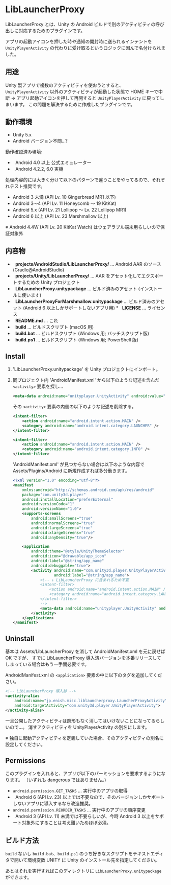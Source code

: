 LibLauncherProxy
===============================================================================

LibLauncherProxy とは、Unity の Android ビルドで別のアクティビティの呼び出しに対応するためのプラグインです。

アプリの起動アイコンを押した時や通知の開封時に送られるインテントを `UnityPlayerActivity` の代わりに受け取るというロジックに因んで名付けられました。

用途
-------------------------------------------------------------------------------

Unity 製アプリで複数のアクティビティを使おうとすると、 `UnityPlayerActivity`
以外のアクティビティが起動した状態で HOME キーで中断 &rarr;
アプリ起動アイコンを押して再開すると `UnityPlayerActivity` に戻ってしまいます。
この問題を解決するために作成したプラグインです。

動作環境
-------------------------------------------------------------------------------

*   Unity 5.x
*   Android バージョン不問…?

動作確認済み環境:

*   Android 4.0 以上 公式エミュレーター
*   Android 4.2.2, 6.0 実機

処理内容的には大きく分けて以下のパターンで違うことをやってるので、それぞれテスト推奨です。

*   Android 3 未満 (API Lv. 10 Gingerbread MR1 以下)
*   Android 3〜4 (API Lv. 11 Honeycomb 〜 19 KitKat)
*   Android 5.x (API Lv. 21 Lollipop 〜 Lv. 22 Lollipop MR1)
*   Android 6 以上 (API Lv. 23 Marshmallow 以上)

※ Android 4.4W (API Lv. 20 KitKat Watch) はウェアラブル端末用らしいので保証対象外

内容物
-------------------------------------------------------------------------------

*   __projects/AndroidStudio/LibLauncherProxy/__ … Android AAR のソース (Gradle@AndroidStudio)
*   __projects/Unity/LibLauncherProxy/__ … AAR をアセット化してエクスポートするための Unity プロジェクト
*   __LibLauncherProxy.unitypackage__ … ビルド済みのアセット (インストールに使います)
*   __LibLauncherProxyForMarshmallow.unitypackage__ … ビルド済みのアセット (Android 6 以上しかサポートしないアプリ用)
*   __LICENSE__ … ライセンス
*   __README.md__ … これ
*   __build__ … ビルドスクリプト (macOS 用)
*   __build.bat__ … ビルドスクリプト (Windows 用; バッチスクリプト版)
*   __build.ps1__ … ビルドスクリプト (Windows 用; PowerShell 版)

Install
-------------------------------------------------------------------------------

1.  'LibLauncherProxy.unitypackage' を Unity プロジェクトにインポート。
1.  同プロジェクト内 'AndroidManifest.xml' から以下のような記述を含んだ `<activity>` 要素を探し…

    ```xml
    <meta-data android:name="unityplayer.UnityActivity" android:value="true" />
    ```

    その `<activity>` 要素の内側の以下のような記述を削除する。

    ```xml
    <intent-filter>
        <action android:name="android.intent.action.MAIN" />
        <category android:name="android.intent.category.LAUNCHER" />
    </intent-filter>
    ```

    ```xml
    <intent-filter>
        <action android:name="android.intent.action.MAIN" />
        <category android:name="android.intent.category.INFO" />
    </intent-filter>
    ```

    'AndroidManifest.xml' が見つからない場合は以下のような内容で Assets/Plugins/Android に新規作成すれば多分動きます。

    ```xml
    <?xml version="1.0" encoding="utf-8"?>
    <manifest
        xmlns:android="http://schemas.android.com/apk/res/android"
        package="com.unity3d.player"
        android:installLocation="preferExternal"
        android:versionCode="1"
        android:versionName="1.0">
        <supports-screens
            android:smallScreens="true"
            android:normalScreens="true"
            android:largeScreens="true"
            android:xlargeScreens="true"
            android:anyDensity="true"/>

        <application
            android:theme="@style/UnityThemeSelector"
            android:icon="@drawable/app_icon"
            android:label="@string/app_name"
            android:debuggable="true">
            <activity android:name="com.unity3d.player.UnityPlayerActivity"
                      android:label="@string/app_name">
                <!-- ↓ LibLauncherProxy に含まれるため不要
                <intent-filter>
                    <action android:name="android.intent.action.MAIN" />
                    <category android:name="android.intent.category.LAUNCHER" />
                </intent-filter>
                -->
                <meta-data android:name="unityplayer.UnityActivity" android:value="true" />
            </activity>
        </application>
    </manifest>
    ```

Uninstall
-------------------------------------------------------------------------------

基本は Assets/LibLauncherProxy を消して AndroidManifest.xml を元に戻せば OK ですが、
すでに LibLauncherProxy 導入済バージョンを本番リリースしてしまっている場合はもう一手間必要です。

AndroidManifest.xml の `<application>` 要素の中に以下のタグを追加してください。

```xml
<!-- LibLauncherProxy 導入跡 -->
<activity-alias
    android:name="jp.enish.misc.liblauncherproxy.LauncherProxyActivity"
    android:targetActivity="com.unity3d.player.UnityPlayerActivity">
</activity-alias>
```

一旦公開したアクティビティは跡形もなく消してはいけないことになってるらしいので…。
消すアクティビティを UnityPlayerActivity の別名にします。

※ 独自に起動アクティビティを定義していた場合、そのアクティビティの別名に設定してください。

Permissions
-------------------------------------------------------------------------------

このプラグインを入れると、アプリが以下のパーミッションを要求するようになります。
（いずれも dangerous ではありません。)

*   `android.permission.GET_TASKS` … 実行中のアプリの取得
   *   Android 6 (API Lv. 23) 以上では不要なので、そのバージョンしかサポートしないアプリに導入するなら改造推奨。
*   `android.permission.REORDER_TASKS` … 実行中のアプリの順序変更
   *   Android 3 (API Lv. 11) 未満では不要らしいが、今時 Android 3 以上をサポート対象外にすることは考え難いためほぼ必須。

ビルド方法
-------------------------------------------------------------------------------

`build` ないし `build.bat`、`build.ps1` のうち好きなスクリプトをテキストエディタで開いて環境変数 UNITY に Unity のインストール先を指定してください。

あとはそれを実行すればこのディレクトリに `LibLauncherProxy.unitypackage` ができます。
